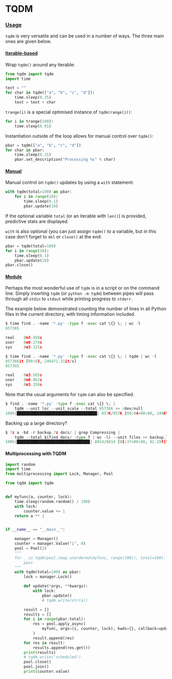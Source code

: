 # TQDM

### [Usage](https://github.com/tqdm/tqdm#table-of-contents)

`tqdm` is very versatile and can be used in a number of ways. The three main ones are given below.

#### [Iterable-based](https://github.com/tqdm/tqdm#table-of-contents)

Wrap `tqdm()` around any iterable:

```python
from tqdm import tqdm
import time

text = ""
for char in tqdm(["a", "b", "c", "d"]):
    time.sleep(0.25)
    text = text + char
```

`trange(i)` is a special optimised instance of `tqdm(range(i))`:

```python
for i in trange(100):
    time.sleep(0.01)
```

Instantiation outside of the loop allows for manual control over `tqdm()`:

```python
pbar = tqdm(["a", "b", "c", "d"])
for char in pbar:
    time.sleep(0.25)
    pbar.set_description("Processing %s" % char)
```

#### [Manual](https://github.com/tqdm/tqdm#table-of-contents)

Manual control on `tqdm()` updates by using a `with` statement:

```python
with tqdm(total=100) as pbar:
    for i in range(10):
        time.sleep(0.1)
        pbar.update(10)
```

If the optional variable `total` (or an iterable with `len()`) is provided, predictive stats are
displayed.

`with` is also optional (you can just assign `tqdm()` to a variable, but in this case don't forget
to `del` or `close()` at the end:

```python
pbar = tqdm(total=100)
for i in range(10):
    time.sleep(0.1)
    pbar.update(10)
pbar.close()
```

#### [Module](https://github.com/tqdm/tqdm#table-of-contents)

Perhaps the most wonderful use of `tqdm` is in a script or on the command line. Simply inserting
`tqdm` (or `python -m tqdm`) between pipes will pass through all `stdin` to `stdout` while printing
progress to `stderr`.

The example below demonstrated counting the number of lines in all Python files in the current
directory, with timing information included.

```python
$ time find . -name '*.py' -type f -exec cat \{} \; | wc -l
857365

real    0m3.458s
user    0m0.274s
sys     0m3.325s

$ time find . -name '*.py' -type f -exec cat \{} \; | tqdm | wc -l
857366it [00:03, 246471.31it/s]
857365

real    0m3.585s
user    0m0.862s
sys     0m3.358s
```

Note that the usual arguments for `tqdm` can also be specified.

```python
$ find . -name '*.py' -type f -exec cat \{} \; |
    tqdm --unit loc --unit_scale --total 857366 >> /dev/null
100%|███████████████████████████████████| 857K/857K [00:04<00:00, 246Kloc/s]
```

Backing up a large directory?

```python
$ 7z a -bd -r backup.7z docs/ | grep Compressing |
    tqdm --total $(find docs/ -type f | wc -l) --unit files >> backup.log
100%|███████████████████████████████▉| 8014/8014 [01:37<00:00, 82.29files/s]
```

#### Multiprocessing with TQDM

```python
import random
import time
from multiprocessing import Lock, Manager, Pool

from tqdm import tqdm


def myfunc(a, counter, lock):
    time.sleep(random.random() / 100)
    with lock:
        counter.value += 1
    return a ** 2


if __name__ == "__main__":

    manager = Manager()
    counter = manager.Value("i", 0)
    pool = Pool(2)
    """
    for _ in tqdm(pool.imap_unordered(myfunc, range(100)), total=100):
        pass
    """
    with tqdm(total=100) as pbar:
        lock = manager.Lock()

        def update(*args, **kwargs):
            with lock:
                pbar.update()
                # tqdm.write(str(a))

        result = []
        results = []
        for i in range(pbar.total):
            res = pool.apply_async(
                myfunc, args=(i, counter, lock), kwds={}, callback=update
            )
            result.append(res)
        for res in result:
            results.append(res.get())
        print(results)
        # tqdm.write('scheduled')
        pool.close()
        pool.join()
        print(counter.value)
```

